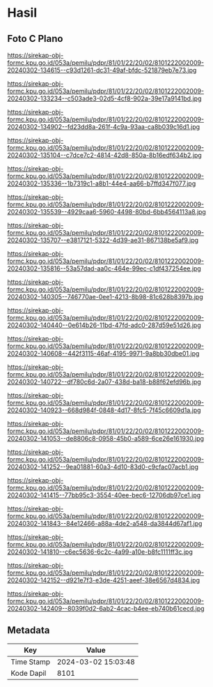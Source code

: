 # Hasil

## Foto C Plano

https://sirekap-obj-formc.kpu.go.id/053a/pemilu/pdpr/81/01/22/20/02/8101222002009-20240302-134615--c93d1261-dc31-49af-bfdc-521879eb7e73.jpg

https://sirekap-obj-formc.kpu.go.id/053a/pemilu/pdpr/81/01/22/20/02/8101222002009-20240302-133234--c503ade3-02d5-4cf8-902a-39e17a9141bd.jpg

https://sirekap-obj-formc.kpu.go.id/053a/pemilu/pdpr/81/01/22/20/02/8101222002009-20240302-134902--fd23dd8a-261f-4c9a-93aa-ca8b039c16d1.jpg

https://sirekap-obj-formc.kpu.go.id/053a/pemilu/pdpr/81/01/22/20/02/8101222002009-20240302-135104--c7dce7c2-4814-42d8-850a-8b16edf634b2.jpg

https://sirekap-obj-formc.kpu.go.id/053a/pemilu/pdpr/81/01/22/20/02/8101222002009-20240302-135336--1b7319c1-a8b1-44e4-aa66-b7ffd347f077.jpg

https://sirekap-obj-formc.kpu.go.id/053a/pemilu/pdpr/81/01/22/20/02/8101222002009-20240302-135539--4929caa6-5960-4498-80bd-6bb4564113a8.jpg

https://sirekap-obj-formc.kpu.go.id/053a/pemilu/pdpr/81/01/22/20/02/8101222002009-20240302-135707--e3817121-5322-4d39-ae31-867138be5af9.jpg

https://sirekap-obj-formc.kpu.go.id/053a/pemilu/pdpr/81/01/22/20/02/8101222002009-20240302-135816--53a57dad-aa0c-464e-99ec-c1df437254ee.jpg

https://sirekap-obj-formc.kpu.go.id/053a/pemilu/pdpr/81/01/22/20/02/8101222002009-20240302-140305--746770ae-0ee1-4213-8b98-81c628b8397b.jpg

https://sirekap-obj-formc.kpu.go.id/053a/pemilu/pdpr/81/01/22/20/02/8101222002009-20240302-140440--0e614b26-11bd-47fd-adc0-287d59e51d26.jpg

https://sirekap-obj-formc.kpu.go.id/053a/pemilu/pdpr/81/01/22/20/02/8101222002009-20240302-140608--442f3115-46af-4195-9971-9a8bb30dbe01.jpg

https://sirekap-obj-formc.kpu.go.id/053a/pemilu/pdpr/81/01/22/20/02/8101222002009-20240302-140722--df780c6d-2a07-438d-ba18-b88f62efd96b.jpg

https://sirekap-obj-formc.kpu.go.id/053a/pemilu/pdpr/81/01/22/20/02/8101222002009-20240302-140923--668d984f-0848-4d17-8fc5-7f45c6609d1a.jpg

https://sirekap-obj-formc.kpu.go.id/053a/pemilu/pdpr/81/01/22/20/02/8101222002009-20240302-141053--de8806c8-0958-45b0-a589-6ce26e161930.jpg

https://sirekap-obj-formc.kpu.go.id/053a/pemilu/pdpr/81/01/22/20/02/8101222002009-20240302-141252--9ea01881-60a3-4d10-83d0-c9cfac07acb1.jpg

https://sirekap-obj-formc.kpu.go.id/053a/pemilu/pdpr/81/01/22/20/02/8101222002009-20240302-141415--77bb95c3-3554-40ee-bec6-12706db97ce1.jpg

https://sirekap-obj-formc.kpu.go.id/053a/pemilu/pdpr/81/01/22/20/02/8101222002009-20240302-141843--84e12466-a88a-4de2-a548-da3844d67af1.jpg

https://sirekap-obj-formc.kpu.go.id/053a/pemilu/pdpr/81/01/22/20/02/8101222002009-20240302-141810--c6ec5636-6c2c-4a99-a10e-b8fc1111ff3c.jpg

https://sirekap-obj-formc.kpu.go.id/053a/pemilu/pdpr/81/01/22/20/02/8101222002009-20240302-142152--d921e7f3-e3de-4251-aeef-38e6567d4834.jpg

https://sirekap-obj-formc.kpu.go.id/053a/pemilu/pdpr/81/01/22/20/02/8101222002009-20240302-142409--8039f0d2-6ab2-4cac-b4ee-eb740b61cecd.jpg


## Metadata

| Key        | Value               |
| ---------- | ------------------- |
| Time Stamp | 2024-03-02 15:03:48 |
| Kode Dapil | 8101                |



